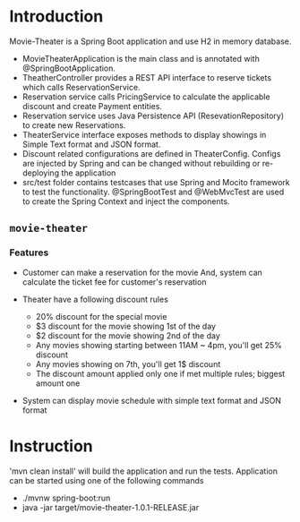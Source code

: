 # Introduction
Movie-Theater is a Spring Boot application and use H2 in memory database.

* MovieTheaterApplication is the main class and is annotated with @SpringBootApplication.
* TheatherController provides a REST API interface to reserve tickets which calls ReservationService.
* Reservation service  calls PricingService to calculate the applicable discount and create Payment entities.
* Reservation service uses Java Persistence API (ResevationRepository) to create new Reservations.
* TheaterService interface exposes methods to display showings in Simple Text format and JSON format.
* Discount related configurations are defined in TheaterConfig. Configs are injected by Spring and can be changed without rebuilding or re-deploying the application 
* src/test folder contains testcases that use Spring and Mocito framework to test the functionality.  @SpringBootTest and @WebMvcTest are used to create the Spring Context and inject the components.

## `movie-theater`

### Features
* Customer can make a reservation for the movie
  And, system can calculate the ticket fee for customer's reservation
* Theater have a following discount rules
  * 20% discount for the special movie
  * $3 discount for the movie showing 1st of the day
  * $2 discount for the movie showing 2nd of the day
  * Any movies showing starting between 11AM ~ 4pm, you'll get 25% discount
  * Any movies showing on 7th, you'll get 1$ discount
  * The discount amount applied only one if met multiple rules; biggest amount one
  
* System can display movie schedule with simple text format and JSON format

# Instruction

'mvn clean install' will build the application and run the tests. 
Application can be started using one of the following commands

* ./mvnw spring-boot:run 
* java -jar target/movie-theater-1.0.1-RELEASE.jar
